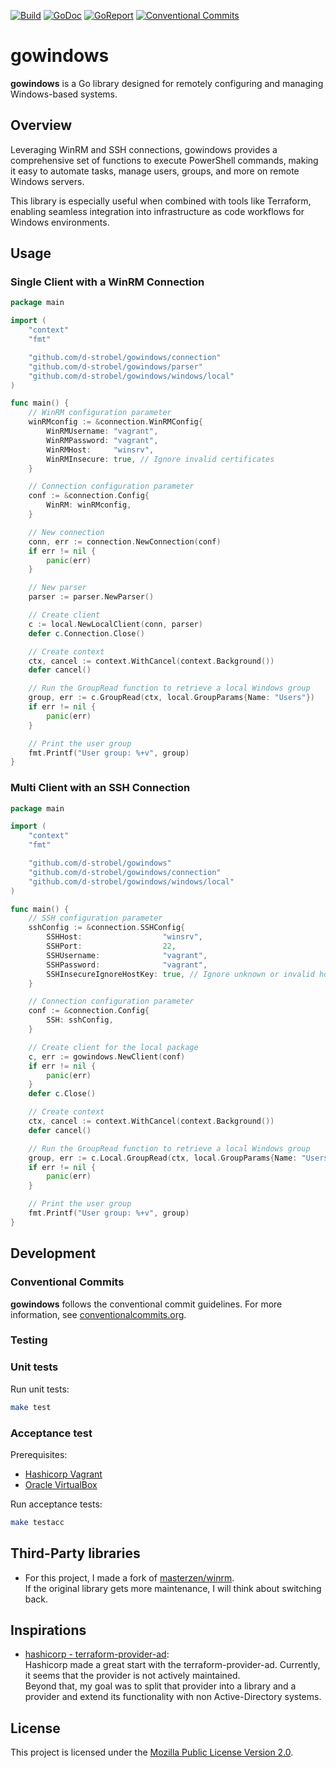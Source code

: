 <!-- Badges -->
[![Build][build badge]][build page]
[![GoDoc][godoc badge]][godoc page]
[![GoReport][goreport badge]][goreport page]
[![Conventional Commits][convention badge]][convention page]

# gowindows
**gowindows** is a Go library designed for remotely configuring and managing Windows-based systems.

## Overview
Leveraging WinRM and SSH connections, gowindows provides a comprehensive set of functions to execute PowerShell commands, making it easy to automate tasks, manage users, groups, and more on remote Windows servers.

This library is especially useful when combined with tools like Terraform, enabling seamless integration into infrastructure as code workflows for Windows environments.

## Usage
### Single Client with a WinRM Connection
```go
package main

import (
	"context"
	"fmt"

	"github.com/d-strobel/gowindows/connection"
	"github.com/d-strobel/gowindows/parser"
	"github.com/d-strobel/gowindows/windows/local"
)

func main() {
	// WinRM configuration parameter
	winRMconfig := &connection.WinRMConfig{
		WinRMUsername: "vagrant",
		WinRMPassword: "vagrant",
		WinRMHost:     "winsrv",
		WinRMInsecure: true, // Ignore invalid certificates
	}

	// Connection configuration parameter
	conf := &connection.Config{
		WinRM: winRMconfig,
	}

	// New connection
	conn, err := connection.NewConnection(conf)
	if err != nil {
		panic(err)
	}

	// New parser
	parser := parser.NewParser()

	// Create client
	c := local.NewLocalClient(conn, parser)
	defer c.Connection.Close()

	// Create context
	ctx, cancel := context.WithCancel(context.Background())
	defer cancel()

	// Run the GroupRead function to retrieve a local Windows group
	group, err := c.GroupRead(ctx, local.GroupParams{Name: "Users"})
	if err != nil {
		panic(err)
	}

	// Print the user group
	fmt.Printf("User group: %+v", group)
}
```
### Multi Client with an SSH Connection
```go
package main

import (
	"context"
	"fmt"

	"github.com/d-strobel/gowindows"
	"github.com/d-strobel/gowindows/connection"
	"github.com/d-strobel/gowindows/windows/local"
)

func main() {
	// SSH configuration parameter
	sshConfig := &connection.SSHConfig{
		SSHHost:                  "winsrv",
		SSHPort:                  22,
		SSHUsername:              "vagrant",
		SSHPassword:              "vagrant",
		SSHInsecureIgnoreHostKey: true, // Ignore unknown or invalid host keys
	}

	// Connection configuration parameter
	conf := &connection.Config{
		SSH: sshConfig,
	}

	// Create client for the local package
	c, err := gowindows.NewClient(conf)
	if err != nil {
		panic(err)
	}
	defer c.Close()

	// Create context
	ctx, cancel := context.WithCancel(context.Background())
	defer cancel()

	// Run the GroupRead function to retrieve a local Windows group
	group, err := c.Local.GroupRead(ctx, local.GroupParams{Name: "Users"})
	if err != nil {
		panic(err)
	}

	// Print the user group
	fmt.Printf("User group: %+v", group)
}
```

## Development
### Conventional Commits
**gowindows** follows the conventional commit guidelines. For more information, see [conventionalcommits.org](https://www.conventionalcommits.org/).

### Testing
### Unit tests
Run unit tests:
```bash
make test
```

### Acceptance test
Prerequisites:
* [Hashicorp Vagrant](https://www.vagrantup.com/)
* [Oracle VirtualBox](https://www.virtualbox.org/)

Run acceptance tests:
```bash
make testacc
```

## Third-Party libraries
* For this project, I made a fork of [masterzen/winrm](https://github.com/masterzen/winrm).<br>
If the original library gets more maintenance, I will think about switching back.

## Inspirations
* [hashicorp - terraform-provider-ad](https://github.com/hashicorp/terraform-provider-ad):<br>
Hashicorp made a great start with the terraform-provider-ad. Currently, it seems that the provider is not actively maintained.<br>
Beyond that, my goal was to split that provider into a library and a provider and extend its functionality with non Active-Directory systems.

## License
This project is licensed under the [Mozilla Public License Version 2.0](LICENSE).

<!-- Badges -->
[godoc badge]: https://pkg.go.dev/badge/github.com/d-strobel/gowindows
[godoc page]: https://pkg.go.dev/github.com/d-strobel/gowindows

[goreport badge]: https://goreportcard.com/badge/github.com/d-strobel/gowindows
[goreport page]: https://goreportcard.com/report/github.com/d-strobel/gowindows

[build badge]: https://github.com/d-strobel/gowindows/actions/workflows/build.yml/badge.svg
[build page]: https://github.com/d-strobel/gowindows/actions/workflows/build.yml

[convention badge]: https://img.shields.io/badge/Conventional%20Commits-1.0.0-%23FE5196?logo=conventionalcommits&logoColor=white
[convention page]: https://conventionalcommits.org
